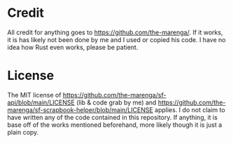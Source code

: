 # Credit
All credit for anything goes to https://github.com/the-marenga/. If it works, it is has likely not been done by me and I used or copied his code. I have no idea how Rust even works, please be patient.

# License
The MIT license of https://github.com/the-marenga/sf-api/blob/main/LICENSE (lib & code grab by me) and https://github.com/the-marenga/sf-scrapbook-helper/blob/main/LICENSE applies. I do not claim to have written any of the code contained in this repository. If anything, it is base off of the works mentioned beforehand, more likely though it is just a plain copy.
